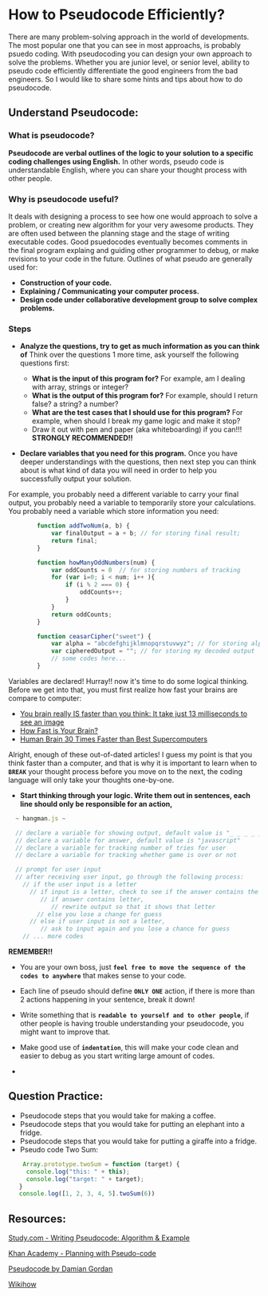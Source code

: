 # How to Pseudocode Efficiently?

There are many problem-solving approach in the world of developments.
The most popular one that you can see in most approachs, is probably psuedo coding. 
With pseudocoding you can design your own approach to solve the problems.
Whether you are junior level, or senior level, 
ability to pseudo code efficiently differentiate the good engineers from the bad engineers.
So I would like to share some hints and tips about how to do pseudocode.

## Understand Pseudocode:

### What is pseudocode?
**Pseudocode are verbal outlines of the logic to your solution to a specific coding challenges using English.**
In other words, pseudo code is understandable English, where you can share your thought process with other people.

### Why is pseudocode useful?
It deals with designing a process to see how one would approach to solve a problem, 
or creating new algorithm for your very awesome products.
They are often used between the planning stage and the stage of writing executable codes. 
Good psuedocodes eventually becomes comments in the final program explaing and guiding other programmer to debug, or make revisions to your code in the future.
Outlines of what pseudo are generally used for:
   * **Construction of your code.** 
   * **Explaining / Communicating your computer process.** 
   * **Design code under collaborative development group to solve complex problems.** 

### Steps
- **Analyze the questions, try to get as much information as you can think of**
Think over the questions 1 more time, ask yourself the following questions first:
    * **What is the input of this program for?** For example, am I dealing with array, strings or integer?
    * **What is the output of this program for?** For example, should I return false? a string? a number?
    * **What are the test cases that I should use for this program?** For example, when should I break my game logic and make it stop?
    * Draw it out with pen and paper (aka whiteboarding) if you can!!! **STRONGLY RECOMMENDED!!**

- **Declare variables that you need for this program.** 
Once you have deeper understandings with the questions, then next step you can think about is what kind of data you will need in order to help you successfully output your solution.

For example, you probably need a different variable to carry your final output, you probably need a variable to temporarily store your calculations. You probably need a variable which store information you need:

```javascript
        function addTwoNum(a, b) { 
            var finalOutput = a + b; // for storing final result;
            return final;
        }

        function howManyOddNumbers(num) {
            var oddCounts = 0  // for storing numbers of tracking
            for (var i=0; i < num; i++ ){
                if (i % 2 === 0) {
                    oddCounts++;
                }
            }
            return oddCounts;
        }

        function ceasarCipher("sweet") {
            var alpha = "abcdefghijklmnopqrstuvwyz"; // for storing alphabetical orders
            var cipheredOutput = ""; // for storing my decoded output
            // some codes here...
        }
```

Variables are declared! Hurray!! now it's time to do some logical thinking. Before we get into that, you must first realize how fast your brains are compare to computer:
  * [You brain really IS faster than you think: It take just 13 milliseconds to see an image](http://www.dailymail.co.uk/sciencetech/article-2542583/Scientists-record-fastest-time-human-image-takes-just-13-milliseconds.html)
  * [How Fast is Your Brain?](http://thephenomenalexperience.com/content/how-fast-is-your-brain)   
  * [Human Brain 30 Times Faster than Best Supercomputers](https://spectrum.ieee.org/tech-talk/computing/networks/estimate-human-brain-30-times-faster-than-best-supercomputers)

Alright, enough of these out-of-dated articles! I guess my point is that you think faster than a computer,
and that is why it is important to learn when to **`BREAK`** your thought process before you move on to the next,
the coding language will only take your thoughts one-by-one.

- **Start thinking through your logic. Write them out in sentences, each line should only be responsible for an action,**

```javascript
  ~ hangman.js ~

  // declare a variable for showing output, default value is "_ _ _ _ _ _ _ _ _ _" depends on the length of the answers
  // declare a variable for answer, default value is "javascript" 
  // declare a variable for tracking number of tries for user
  // declare a variable for tracking whether game is over or not

  // prompt for user input 
  // after receiving user input, go through the following process:
    // if the user input is a letter 
      // if input is a letter, check to see if the answer contains the letter
         // if answer contains letter, 
            // rewrite output so that it shows that letter
        // else you lose a change for guess
      // else if user input is not a letter, 
         // ask to input again and you lose a chance for guess
    // ... more codes
```
**REMEMBER!!**
  - You are your own boss, just **`feel free to move the sequence of the codes to anywhere`** that makes sense to your code.
  - Each line of pseudo should define **`ONLY ONE`** action, if there is more than 2 actions happening in your sentence, break it down!
  - Write something that is **`readable to yourself and to other people`**, if other people is having trouble understanding your pseudocode, you might want to improve that.
  - Make good use of **`indentation`**, this will make your code clean and easier to debug as you start writing large amount of codes.

-

## Question Practice: 

* Pseudocode steps that you would take for making a coffee.
* Pseudocode steps that you would take for putting an elephant into a fridge.
* Pseudocode steps that you would take for putting a giraffe into a fridge.
* Pseudo code Two Sum:
```javascript
    Array.prototype.twoSum = function (target) {
     console.log("this: " + this);
     console.log("target: " + target);
   }
   console.log([1, 2, 3, 4, 5].twoSum(6))
```

## Resources: 
[Study.com - Writing Pseudocode: Algorithm & Example](https://study.com/academy/lesson/writing-pseudocode-algorithms-examples.html)

[Khan Academy - Planning with Pseudo-code](https://www.khanacademy.org/computing/computer-programming/programming/good-practices/p/planning-with-pseudo-code)

[Pseudocode by Damian Gordan](https://www.slideshare.net/DamianGordon1/pseudocode-10373156)

[Wikihow](https://www.wikihow.com/Write-Pseudocode)
